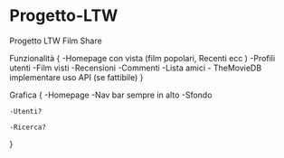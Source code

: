 # Progetto-LTW
Progetto LTW Film Share

Funzionalità
{
    -Homepage con vista (film popolari, Recenti ecc )
    -Profili utenti
     -Film visti
        -Recensioni
        -Commenti
        -Lista amici
    - TheMovieDB implementare uso API (se fattibile)
}

Grafica
{
    -Homepage
        -Nav bar sempre in alto
        -Sfondo
    
    -Utenti?

    -Ricerca?
}
